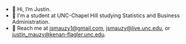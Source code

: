 - :wave: Hi, I’m Justin.
- :school: I'm a student at UNC-Chapel Hill studying Statistics and Business Administration.
- :email: Reach me at jsmauzy1@gmail.com, jsmauzy@live.unc.edu, or justin_mauzy@kenan-flagler.unc.edu.
